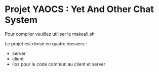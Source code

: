 # Projet YAOCS : Yet And Other Chat System

Pour compiler veuillez utiliser le makeall.sh

Le projet est divisé en quatre dossiers :

- server
- client
- libs pour le code commun au client et server
